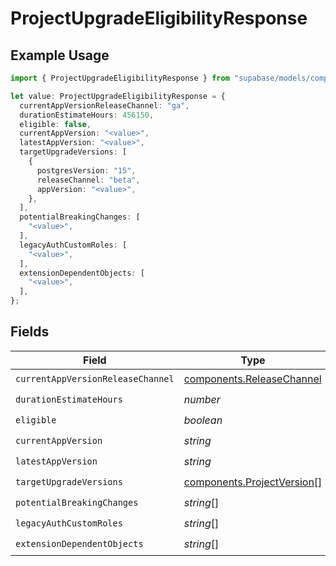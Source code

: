 # ProjectUpgradeEligibilityResponse

## Example Usage

```typescript
import { ProjectUpgradeEligibilityResponse } from "supabase/models/components";

let value: ProjectUpgradeEligibilityResponse = {
  currentAppVersionReleaseChannel: "ga",
  durationEstimateHours: 456150,
  eligible: false,
  currentAppVersion: "<value>",
  latestAppVersion: "<value>",
  targetUpgradeVersions: [
    {
      postgresVersion: "15",
      releaseChannel: "beta",
      appVersion: "<value>",
    },
  ],
  potentialBreakingChanges: [
    "<value>",
  ],
  legacyAuthCustomRoles: [
    "<value>",
  ],
  extensionDependentObjects: [
    "<value>",
  ],
};
```

## Fields

| Field                                                                    | Type                                                                     | Required                                                                 | Description                                                              |
| ------------------------------------------------------------------------ | ------------------------------------------------------------------------ | ------------------------------------------------------------------------ | ------------------------------------------------------------------------ |
| `currentAppVersionReleaseChannel`                                        | [components.ReleaseChannel](../../models/components/releasechannel.md)   | :heavy_check_mark:                                                       | N/A                                                                      |
| `durationEstimateHours`                                                  | *number*                                                                 | :heavy_check_mark:                                                       | N/A                                                                      |
| `eligible`                                                               | *boolean*                                                                | :heavy_check_mark:                                                       | N/A                                                                      |
| `currentAppVersion`                                                      | *string*                                                                 | :heavy_check_mark:                                                       | N/A                                                                      |
| `latestAppVersion`                                                       | *string*                                                                 | :heavy_check_mark:                                                       | N/A                                                                      |
| `targetUpgradeVersions`                                                  | [components.ProjectVersion](../../models/components/projectversion.md)[] | :heavy_check_mark:                                                       | N/A                                                                      |
| `potentialBreakingChanges`                                               | *string*[]                                                               | :heavy_check_mark:                                                       | N/A                                                                      |
| `legacyAuthCustomRoles`                                                  | *string*[]                                                               | :heavy_check_mark:                                                       | N/A                                                                      |
| `extensionDependentObjects`                                              | *string*[]                                                               | :heavy_check_mark:                                                       | N/A                                                                      |
